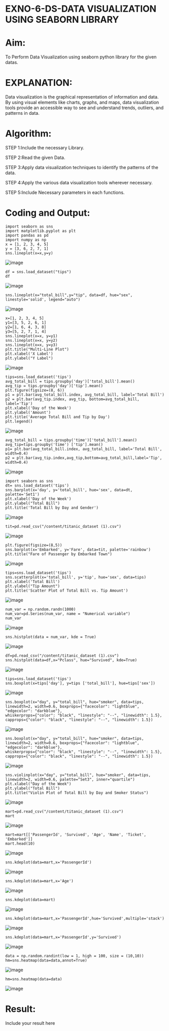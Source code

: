 # EXNO-6-DS-DATA VISUALIZATION USING SEABORN LIBRARY

# Aim:
  To Perform Data Visualization using seaborn python library for the given datas.

# EXPLANATION:
Data visualization is the graphical representation of information and data. By using visual elements like charts, graphs, and maps, data visualization tools provide an accessible way to see and understand trends, outliers, and patterns in data.

# Algorithm:
STEP 1:Include the necessary Library.

STEP 2:Read the given Data.

STEP 3:Apply data visualization techniques to identify the patterns of the data.

STEP 4:Apply the various data visualization tools wherever necessary.

STEP 5:Include Necessary parameters in each functions.

# Coding and Output:

```
import seaborn as sns
import matplotlib.pyplot as plt
import pandas as pd
import numpy as np
x = [1, 2, 3, 4, 5]
y = [3, 6, 2, 7, 1]
sns.lineplot(x=x,y=y)
```

![image](https://github.com/user-attachments/assets/3feb1c39-dc7f-4edc-87c6-5575bac67609)

```
df = sns.load_dataset("tips")
df
```
![image](https://github.com/user-attachments/assets/64a13201-3106-4483-aae2-335c3e58b211)

```
sns.lineplot(x="total_bill",y="tip", data=df, hue="sex", linestyle='solid', legend="auto")
```



![image](https://github.com/user-attachments/assets/3bea8840-914c-4b53-912c-045ca5d49e53)

```
x=[1, 2, 3, 4, 5]
y1=[3, 5, 2, 6, 1]
y2=[1, 6, 4, 3, 8]
y3=[5, 2, 7, 1, 4]
sns.lineplot(x=x, y=y1)
sns.lineplot(x=x, y=y2)
sns.lineplot(x=x, y=y3)
plt.title("Multi-Line Plot")
plt.xlabel('X Label')
plt.ylabel("Y Label")
```

![image](https://github.com/user-attachments/assets/7d5d77e2-ca51-46cd-9579-5a9e25197a8f)


```
tips=sns.load_dataset('tips')
avg_total_bill = tips.groupby('day')['total_bill'].mean()
avg_tip = tips.groupby('day')['tip'].mean()
plt.figure(figsize=(8, 6))
p1 = plt.bar(avg_total_bill.index, avg_total_bill, label='Total Bill')
p2 = plt.bar(avg_tip.index, avg_tip, bottom=avg_total_bill, label='Tip')
plt.xlabel('Day of the Week')
plt.ylabel('Amount')
plt.title('Average Total Bill and Tip by Day')
plt.legend()
```


![image](https://github.com/user-attachments/assets/88516b70-e51d-477c-8537-4fb9f3c04180)

```
avg_total_bill = tips.groupby('time')['total_bill'].mean()
avg_tip=tips.groupby('time') ['tip'].mean()
p1= plt.bar(avg_total_bill.index, avg_total_bill, label='Total Bill', width=0.4)
p2 = plt.bar(avg_tip.index,avg_tip,bottom=avg_total_bill,label='Tip', width=0.4)
```

![image](https://github.com/user-attachments/assets/0d1f31e9-730e-4b4a-b1ca-acede37fbace)


```
import seaborn as sns
dt= sns.load_dataset('tips')
sns.barplot(x='day', y='total_bill', hue='sex', data=dt, palette='Set1')
plt.xlabel('Day of the Week')
plt.ylabel("Total Bill")
plt.title('Total Bill by Day and Gender')
```


![image](https://github.com/user-attachments/assets/6210f3d4-9a8a-43fc-96c7-e579f6b2e1be)

```
tit=pd.read_csv("/content/titanic_dataset (1).csv")

```

![image](https://github.com/user-attachments/assets/06cbaed5-48c1-4b51-a531-113690049fc7)

```
plt.figure(figsize=(8,5))
sns.barplot(x='Embarked', y='Fare', data=tit, palette='rainbow')
plt.title("Fare of Passenger by Embarked Town")
```

![image](https://github.com/user-attachments/assets/e1ac8d5d-baa0-47eb-b4ad-81200a1494d4)

```
tips=sns.load_dataset('tips')
sns.scatterplot(x='total_bill', y='tip', hue='sex', data=tips)
plt.xlabel('Total Bill')
plt.ylabel("Tip Amount")
plt.title('Scatter Plot of Total Bill vs. Tip Amount')
```

![image](https://github.com/user-attachments/assets/ec5c0a1b-35d2-4f4c-bab8-9af1ee11ce7c)

```
num_var = np.random.randn(1000)
num_var=pd.Series(num_var, name = "Numerical variable")
num_var
```

![image](https://github.com/user-attachments/assets/35699be6-ef30-4d7a-8fac-404c2a194c2f)


```
sns.histplot(data = num_var, kde = True)
```

![image](https://github.com/user-attachments/assets/c197bed8-57d8-4800-88cb-79aa742833ec)


```
df=pd.read_csv("/content/titanic_dataset (1).csv")
sns.histplot(data=df,x="Pclass", hue="Survived", kde=True)
```

![image](https://github.com/user-attachments/assets/376f58df-66df-4bd9-89b9-bac282923626)

```
tips=sns.load_dataset('tips')
sns.boxplot(x=tips['day'], y=tips ['total_bill'], hue=tips['sex'])
```
![image](https://github.com/user-attachments/assets/58be4c6e-45ea-4582-8c24-7861350369ca)


```
sns.boxplot(x="day", y="total_bill", hue="smoker", data=tips, linewidth=2, width=0.6, boxprops={"facecolor": "lightblue", "edgecolor": "darkblue"},
whiskerprops={"color": "black", "linestyle": "--", "linewidth": 1.5}, capprops={"color": "black", "linestyle": "--", "linewidth": 1.5})
```



![image](https://github.com/user-attachments/assets/93995c4b-36ef-4d7d-8415-7c3367155295)

```
sns.boxplot(x="day", y="total_bill", hue="smoker", data=tips, linewidth=2, width=0.6, boxprops={"facecolor": "lightblue", "edgecolor": "darkblue"},
whiskerprops={"color": "black", "linestyle": "--", "linewidth": 1.5}, capprops={"color": "black", "linestyle": "--", "linewidth": 1.5})
```


![image](https://github.com/user-attachments/assets/d20fac5a-ff72-4e14-b8e9-df943f3f8192)

```
sns.violinplot(x="day", y="total_bill", hue="smoker", data=tips, linewidth=2, width=0.6, palette="Set3", inner="quartile")
plt.xlabel("Day of the Week")
plt.ylabel("Total Bill")
plt.title("Violin Plot of Total Bill by Day and Smoker Status")
```

![image](https://github.com/user-attachments/assets/f300cfbf-7565-4f5d-85f4-a84f620559fb)

```
mart=pd.read_csv("/content/titanic_dataset (1).csv")
mart
```

![image](https://github.com/user-attachments/assets/f60e4865-55d4-4a90-bac5-effd0445c8a7)

```
mart=mart[['PassengerId', 'Survived', 'Age', 'Name', 'Ticket', 'Embarked']]
mart.head(10)
```
![image](https://github.com/user-attachments/assets/6110a7f7-fa00-4483-8563-3a35e9da481d)

```
sns.kdeplot(data=mart,x='PassengerId')
```
![image](https://github.com/user-attachments/assets/07f42e17-7fdc-41ba-a7d7-de0ecd9e9168)

```
sns.kdeplot(data=mart,x='Age')
```
![image](https://github.com/user-attachments/assets/952b9538-cbe8-42d1-a759-315f595ed455)

```
sns.kdeplot(data=mart)
```

![image](https://github.com/user-attachments/assets/596bf6ba-d8db-4fc9-b00f-39634280d73a)


```
sns.kdeplot(data=mart,x='PassengerId',hue='Survived',multiple='stack')
```

![image](https://github.com/user-attachments/assets/523e6d66-bb37-42b8-8a0c-6dde4b8d92e2)

```
sns.kdeplot(data=mart,x='PassengerId',y='Survived')
```

![image](https://github.com/user-attachments/assets/dc36d49c-5f5e-4fcb-8233-bad2d1e4b470)


```
data = np.random.randint(low = 1, high = 100, size = (10,10))
hm=sns.heatmap(data=data,annot=True)
```

![image](https://github.com/user-attachments/assets/80b7d21e-c8e7-4bf1-be92-839fb818049c)



```
hm=sns.heatmap(data=data)
```

![image](https://github.com/user-attachments/assets/45c5a171-23f7-451a-bc06-61bff2b62817)







# Result:
 Include your result here
